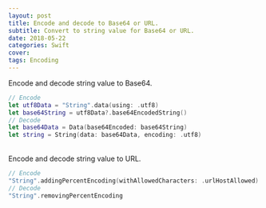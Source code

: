 ```yaml
---
layout: post
title: Encode and decode to Base64 or URL.
subtitle: Convert to string value for Base64 or URL.
date: 2018-05-22
categories: Swift
cover:
tags: Encoding
---
```


Encode and decode string value to Base64.<br>

```swift
// Encode
let utf8Data = "String".data(using: .utf8)
let base64String = utf8Data?.base64EncodedString()
// Decode
let base64Data = Data(base64Encoded: base64String)
let string = String(data: base64Data, encoding: .utf8)
```

<br>
Encode and decode string value to URL.<br>

```swift
// Encode
"String".addingPercentEncoding(withAllowedCharacters: .urlHostAllowed)
// Decode
"String".removingPercentEncoding
```

